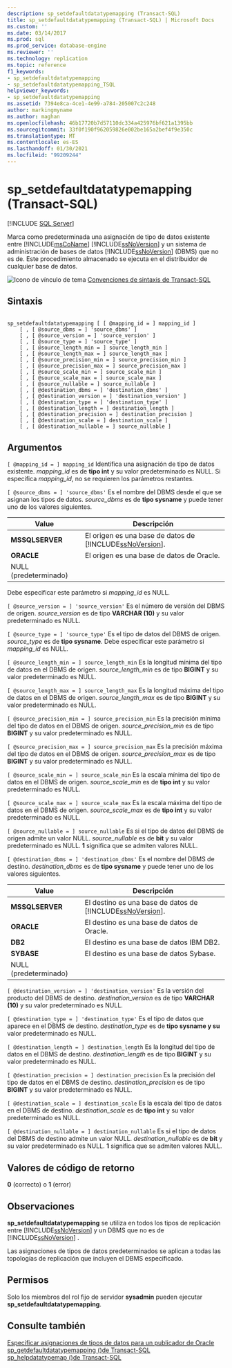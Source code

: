 ```yaml
---
description: sp_setdefaultdatatypemapping (Transact-SQL)
title: sp_setdefaultdatatypemapping (Transact-SQL) | Microsoft Docs
ms.custom: ''
ms.date: 03/14/2017
ms.prod: sql
ms.prod_service: database-engine
ms.reviewer: ''
ms.technology: replication
ms.topic: reference
f1_keywords:
- sp_setdefaultdatatypemapping
- sp_setdefaultdatatypemapping_TSQL
helpviewer_keywords:
- sp_setdefaultdatatypemapping
ms.assetid: 7394e8ca-4ce1-4e99-a784-205007c2c248
author: markingmyname
ms.author: maghan
ms.openlocfilehash: 46b17720b7d57110dc334a425976bf621a1395bb
ms.sourcegitcommit: 33f0f190f962059826e002be165a2bef4f9e350c
ms.translationtype: MT
ms.contentlocale: es-ES
ms.lasthandoff: 01/30/2021
ms.locfileid: "99209244"
---
```

# <a name="sp_setdefaultdatatypemapping-transact-sql"></a>sp_setdefaultdatatypemapping (Transact-SQL)
[!INCLUDE [SQL Server](../../includes/applies-to-version/sqlserver.md)]

  Marca como predeterminada una asignación de tipo de datos existente entre [!INCLUDE[msCoName](../../includes/msconame-md.md)] [!INCLUDE[ssNoVersion](../../includes/ssnoversion-md.md)] y un sistema de administración de bases de datos [!INCLUDE[ssNoVersion](../../includes/ssnoversion-md.md)] (DBMS) que no es de. Este procedimiento almacenado se ejecuta en el distribuidor de cualquier base de datos.  
  
 ![Icono de vínculo de tema](../../database-engine/configure-windows/media/topic-link.gif "Icono de vínculo de tema") [Convenciones de sintaxis de Transact-SQL](../../t-sql/language-elements/transact-sql-syntax-conventions-transact-sql.md)  
  
## <a name="syntax"></a>Sintaxis  
  
```  
  
sp_setdefaultdatatypemapping [ [ @mapping_id = ] mapping_id ]  
    [ , [ @source_dbms = ] 'source_dbms' ]  
    [ , [ @source_version = ] 'source_version' ]  
    [ , [ @source_type = ] 'source_type' ]   
    [ , [ @source_length_min = ] source_length_min ]  
    [ , [ @source_length_max = ] source_length_max ]  
    [ , [ @source_precision_min = ] source_precision_min ]  
    [ , [ @source_precision_max = ] source_precision_max ]  
    [ , [ @source_scale_min = ] source_scale_min ]  
    [ , [ @source_scale_max = ] source_scale_max ]  
    [ , [ @source_nullable = ] source_nullable ]  
    [ , [ @destination_dbms = ] 'destination_dbms' ]  
    [ , [ @destination_version = ] 'destination_version' ]  
    [ , [ @destination_type = ] 'destination_type' ]  
    [ , [ @destination_length = ] destination_length ]  
    [ , [ @destination_precision = ] destination_precision ]  
    [ , [ @destination_scale = ] destination_scale ]  
    [ , [ @destination_nullable = ] source_nullable ]  
```  
  
## <a name="arguments"></a>Argumentos  
`[ @mapping_id = ] mapping_id` Identifica una asignación de tipo de datos existente.  *mapping_id* es de **tipo int** y su valor predeterminado es NULL. Si especifica *mapping_id*, no se requieren los parámetros restantes.  
  
`[ @source_dbms = ] 'source_dbms'` Es el nombre del DBMS desde el que se asignan los tipos de datos. *source_dbms* es de **tipo sysname** y puede tener uno de los valores siguientes.  
  
|Value|Descripción|  
|-----------|-----------------|  
|**MSSQLSERVER**|El origen es una base de datos de [!INCLUDE[ssNoVersion](../../includes/ssnoversion-md.md)].|  
|**ORACLE**|El origen es una base de datos de Oracle.|  
|NULL (predeterminado)||  
  
 Debe especificar este parámetro si *mapping_id* es NULL.  
  
`[ @source_version = ] 'source_version'` Es el número de versión del DBMS de origen. *source_version* es de tipo **VARCHAR (10)** y su valor predeterminado es NULL.  
  
`[ @source_type = ] 'source_type'` Es el tipo de datos del DBMS de origen. *source_type* es de **tipo sysname**. Debe especificar este parámetro si *mapping_id* es NULL.  
  
`[ @source_length_min = ] source_length_min` Es la longitud mínima del tipo de datos en el DBMS de origen. *source_length_min* es de tipo **BIGINT** y su valor predeterminado es NULL.  
  
`[ @source_length_max = ] source_length_max` Es la longitud máxima del tipo de datos en el DBMS de origen. *source_length_max* es de tipo **BIGINT** y su valor predeterminado es NULL.  
  
`[ @source_precision_min = ] source_precision_min` Es la precisión mínima del tipo de datos en el DBMS de origen. *source_precision_min* es de tipo **BIGINT** y su valor predeterminado es NULL.  
  
`[ @source_precision_max = ] source_precision_max` Es la precisión máxima del tipo de datos en el DBMS de origen. *source_precision_max* es de tipo **BIGINT** y su valor predeterminado es NULL.  
  
`[ @source_scale_min = ] source_scale_min` Es la escala mínima del tipo de datos en el DBMS de origen. *source_scale_min* es de **tipo int** y su valor predeterminado es NULL.  
  
`[ @source_scale_max = ] source_scale_max` Es la escala máxima del tipo de datos en el DBMS de origen. *source_scale_max* es de **tipo int** y su valor predeterminado es NULL.  
  
`[ @source_nullable = ] source_nullable` Es si el tipo de datos del DBMS de origen admite un valor NULL. *source_nullable* es de **bit** y su valor predeterminado es NULL. **1** significa que se admiten valores NULL.  
  
`[ @destination_dbms = ] 'destination_dbms'` Es el nombre del DBMS de destino. *destination_dbms* es de **tipo sysname** y puede tener uno de los valores siguientes.  
  
|Value|Descripción|  
|-----------|-----------------|  
|**MSSQLSERVER**|El destino es una base de datos de [!INCLUDE[ssNoVersion](../../includes/ssnoversion-md.md)].|  
|**ORACLE**|El destino es una base de datos de Oracle.|  
|**DB2**|El destino es una base de datos IBM DB2.|  
|**SYBASE**|El destino es una base de datos Sybase.|  
|NULL (predeterminado)||  
  
`[ @destination_version = ] 'destination_version'` Es la versión del producto del DBMS de destino. *destination_version* es de tipo **VARCHAR (10)** y su valor predeterminado es NULL.  
  
`[ @destination_type = ] 'destination_type'` Es el tipo de datos que aparece en el DBMS de destino. *destination_type* es de **tipo sysname y su** valor predeterminado es NULL.  
  
`[ @destination_length = ] destination_length` Es la longitud del tipo de datos en el DBMS de destino. *destination_length* es de tipo **BIGINT** y su valor predeterminado es NULL.  
  
`[ @destination_precision = ] destination_precision` Es la precisión del tipo de datos en el DBMS de destino. *destination_precision* es de tipo **BIGINT** y su valor predeterminado es NULL.  
  
`[ @destination_scale = ] destination_scale` Es la escala del tipo de datos en el DBMS de destino. *destination_scale* es de **tipo int** y su valor predeterminado es NULL.  
  
`[ @destination_nullable = ] destination_nullable` Es si el tipo de datos del DBMS de destino admite un valor NULL. *destination_nullable* es de **bit** y su valor predeterminado es NULL. **1** significa que se admiten valores NULL.  
  
## <a name="return-code-values"></a>Valores de código de retorno  
 **0** (correcto) o **1** (error)  
  
## <a name="remarks"></a>Observaciones  
 **sp_setdefaultdatatypemapping** se utiliza en todos los tipos de replicación entre [!INCLUDE[ssNoVersion](../../includes/ssnoversion-md.md)] y un DBMS que no es de [!INCLUDE[ssNoVersion](../../includes/ssnoversion-md.md)] .  
  
 Las asignaciones de tipos de datos predeterminados se aplican a todas las topologías de replicación que incluyen el DBMS especificado.  
  
## <a name="permissions"></a>Permisos  
 Solo los miembros del rol fijo de servidor **sysadmin** pueden ejecutar **sp_setdefaultdatatypemapping**.  
  
## <a name="see-also"></a>Consulte también  
 [Especificar asignaciones de tipos de datos para un publicador de Oracle](../../relational-databases/replication/publish/specify-data-type-mappings-for-an-oracle-publisher.md)   
 [sp_getdefaultdatatypemapping &#40;&#41;de Transact-SQL ](../../relational-databases/system-stored-procedures/sp-getdefaultdatatypemapping-transact-sql.md)   
 [sp_helpdatatypemap &#40;&#41;de Transact-SQL ](../../relational-databases/system-stored-procedures/sp-helpdatatypemap-transact-sql.md)  
  
  
